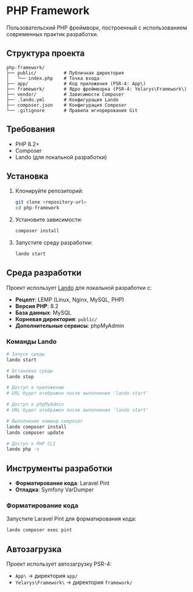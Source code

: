 # PHP Framework

Пользовательский PHP фреймворк, построенный с использованием современных практик разработки.

## Структура проекта

```
php-framework/
├── public/          # Публичная директория
│   └── index.php    # Точка входа
├── app/             # Код приложения (PSR-4: App\)
├── framework/       # Ядро фреймворка (PSR-4: Yelarys\Framework\)
├── vendor/          # Зависимости Composer
├── .lando.yml       # Конфигурация Lando
├── composer.json    # Конфигурация Composer
└── .gitignore       # Правила игнорирования Git
```

## Требования

- PHP 8.2+
- Composer
- Lando (для локальной разработки)

## Установка

1. Клонируйте репозиторий:
   ```bash
   git clone <repository-url>
   cd php-framework
   ```

2. Установите зависимости:
   ```bash
   composer install
   ```

3. Запустите среду разработки:
   ```bash
   lando start
   ```

## Среда разработки

Проект использует [Lando](https://lando.dev/) для локальной разработки с:

- **Рецепт**: LEMP (Linux, Nginx, MySQL, PHP)
- **Версия PHP**: 8.2
- **База данных**: MySQL
- **Корневая директория**: `public/`
- **Дополнительные сервисы**: phpMyAdmin

### Команды Lando

```bash
# Запуск среды
lando start

# Остановка среды
lando stop

# Доступ к приложению
# URL будет отображен после выполнения 'lando start'

# Доступ к phpMyAdmin
# URL будет отображен после выполнения 'lando start'

# Выполнение команд composer
lando composer install
lando composer update

# Доступ к PHP CLI
lando php -v
```

## Инструменты разработки

- **Форматирование кода**: Laravel Pint
- **Отладка**: Symfony VarDumper

### Форматирование кода

Запустите Laravel Pint для форматирования кода:

```bash
lando composer exec pint
```

## Автозагрузка

Проект использует автозагрузку PSR-4:

- `App\` → директория `app/`
- `Yelarys\Framework\` → директория `framework/`

